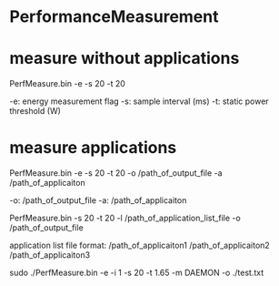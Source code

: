 # PerformanceMeasurement

# measure without applications
PerfMeasure.bin -e -s 20 -t 20

-e: energy measurement flag
-s: sample interval (ms)
-t: static power threshold (W)


# measure applications
PerfMeasure.bin -e -s 20 -t 20 -o /path_of_output_file -a /path_of_applicaiton <application arguments>

-o: /path_of_output_file
-a: /path_of_applicaiton <application arguments>

PerfMeasure.bin -s 20 -t 20 -l /path_of_application_list_file -o /path_of_output_file

application list file format:
/path_of_applicaiton1 <application arguments>
/path_of_applicaiton2 <application arguments>
/path_of_applicaiton3 <application arguments>






sudo ./PerfMeasure.bin -e -i 1 -s 20 -t 1.65 -m DAEMON -o ./test.txt

